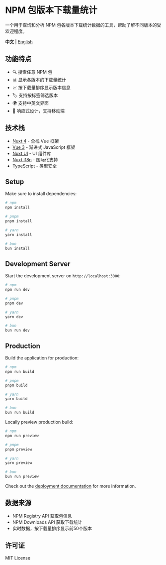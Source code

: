 # NPM 包版本下载量统计

一个用于查询和分析 NPM 包各版本下载统计数据的工具，帮助了解不同版本的受欢迎程度。

**中文** | [English](./README.en.md)

## 功能特点

- 🔍 搜索任意 NPM 包
- 📊 显示各版本的下载量统计
- 📈 按下载量排序显示版本信息
- 🏷️ 支持按标签筛选版本
- 🌍 支持中英文界面
- 📱 响应式设计，支持移动端

## 技术栈

- [Nuxt 4](https://nuxt.com/) - 全栈 Vue 框架
- [Vue 3](https://vuejs.org/) - 渐进式 JavaScript 框架
- [Nuxt UI](https://ui.nuxt.com/) - UI 组件库
- [Nuxt i18n](https://i18n.nuxtjs.org/) - 国际化支持
- TypeScript - 类型安全

## Setup

Make sure to install dependencies:

```bash
# npm
npm install

# pnpm
pnpm install

# yarn
yarn install

# bun
bun install
```

## Development Server

Start the development server on `http://localhost:3000`:

```bash
# npm
npm run dev

# pnpm
pnpm dev

# yarn
yarn dev

# bun
bun run dev
```

## Production

Build the application for production:

```bash
# npm
npm run build

# pnpm
pnpm build

# yarn
yarn build

# bun
bun run build
```

Locally preview production build:

```bash
# npm
npm run preview

# pnpm
pnpm preview

# yarn
yarn preview

# bun
bun run preview
```

Check out the [deployment documentation](https://nuxt.com/docs/getting-started/deployment) for more information.

## 数据来源

- NPM Registry API 获取包信息
- NPM Downloads API 获取下载统计
- 实时数据，按下载量排序显示前50个版本

## 许可证

MIT License
